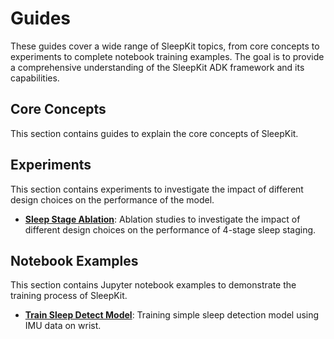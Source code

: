 # Guides

These guides cover a wide range of SleepKit topics, from core concepts to experiments to complete notebook training examples. The goal is to provide a comprehensive understanding of the SleepKit ADK framework and its capabilities.

## <span class="sk-h2-span">Core Concepts</span>

This section contains guides to explain the core concepts of SleepKit.

## <span class="sk-h2-span">Experiments</span>

This section contains experiments to investigate the impact of different design choices on the performance of the model.

- **[Sleep Stage Ablation](./stage-ablation.md)**: Ablation studies to investigate the impact of different design choices on the performance of 4-stage sleep staging.

## <span class="sk-h2-span">Notebook Examples</span>

This section contains Jupyter notebook examples to demonstrate the training process of SleepKit.

- **[Train Sleep Detect Model](train-detect-model.ipynb)**: Training simple sleep detection model using IMU data on wrist.
